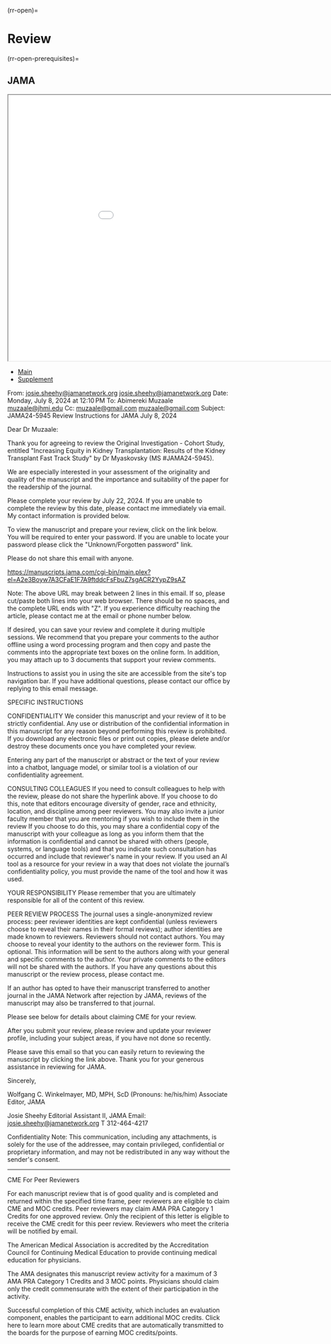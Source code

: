 (rr-open)=
# Review

(rr-open-prerequisites)=
## JAMA

<iframe src="part2/251416_0.pdf" width="200%" height="600px" style="borders:none"></iframe>

- [Main](https://abikesa.github.io/review/_downloads/53423d5f3609149737e3665deca14d8a/251416_0.pdf)
- [Supplement](https://abikesa.github.io/review/_downloads/5945374e247dd1c12abd25f41add93fa/251416_0_supp.pdf)

From: josie.sheehy@jamanetwork.org <josie.sheehy@jamanetwork.org>
Date: Monday, July 8, 2024 at 12:10 PM
To: Abimereki Muzaale <muzaale@jhmi.edu>
Cc: muzaale@gmail.com <muzaale@gmail.com>
Subject: JAMA24-5945 Review Instructions for JAMA
July 8, 2024

Dear Dr Muzaale:

Thank you for agreeing to review the Original Investigation - Cohort Study, entitled "Increasing Equity in Kidney Transplantation: 
Results of the Kidney Transplant Fast Track Study" by Dr Myaskovsky (MS #JAMA24-5945).

We are especially interested in your assessment of the originality and quality of the manuscript and the importance and suitability of the paper for the readership of the journal.

Please complete your review by July 22, 2024. If you are unable to complete the review by this date, please contact me immediately via email. My contact information is provided below. 

To view the manuscript and prepare your review, click on the link below. You will be required to enter your password. If you are unable to locate your password please click the "Unknown/Forgotten password" link.

Please do not share this email with anyone.

https://manuscripts.jama.com/cgi-bin/main.plex?el=A2e3Boyw7A3CFaE1F7A9ftddcFsFbuZ7sgACR2YypZ9sAZ 

Note: The above URL may break between 2 lines in this email. If so, please cut/paste both lines into your web browser. There should be no spaces, and the complete URL ends with "Z". If you experience difficulty reaching the article, please contact me at the email or phone number below. 

If desired, you can save your review and complete it during multiple sessions. We recommend that you prepare your comments to the author offline using a word processing program and then copy and paste the comments into the appropriate text boxes on the online form. In addition, you may attach up to 3 documents that support your review comments. 

Instructions to assist you in using the site are accessible from the site's top navigation bar. If you have additional questions, please contact our office by replying to this email message. 

SPECIFIC INSTRUCTIONS 

CONFIDENTIALITY
We consider this manuscript and your review of it to be strictly confidential. Any use or distribution of the confidential information in this manuscript for any reason beyond performing this review is prohibited. If you download any electronic files or print out copies, please delete and/or destroy these documents once you have completed your review. 

Entering any part of the manuscript or abstract or the text of your review into a chatbot, language model, or similar tool is a violation of our confidentiality agreement.

CONSULTING COLLEAGUES
If you need to consult colleagues to help with the review, please do not share the hyperlink above. If you choose to do this, note that editors encourage diversity of gender, race and ethnicity, location, and discipline among peer reviewers. You may also invite a junior faculty member that you are mentoring if you wish to include them in the review If you choose to do this, you may share a confidential copy of the manuscript with your colleague as long as you inform them that the information is confidential and cannot be shared with others (people, systems, or language tools) and that you indicate such consultation has occurred and include that reviewer's name in your review. If you used an AI tool as a resource for your review in a way that does not violate the journal’s confidentiality policy, you must provide the name of the tool and how it was used.

YOUR RESPONSIBILITY
Please remember that you are ultimately responsible for all of the content of this review.

PEER REVIEW PROCESS
The journal uses a single-anonymized review process: peer reviewer identities are kept confidential (unless reviewers choose to reveal their names in their formal reviews); author identities are made known to reviewers. Reviewers should not contact authors. You may choose to reveal your identity to the authors on the reviewer form. This is optional. This information will be sent to the authors along with your general and specific comments to the author. Your private comments to the editors will not be shared with the authors. If you have any questions about this manuscript or the review process, please contact me.

If an author has opted to have their manuscript transferred to another journal in the JAMA Network after rejection by JAMA, reviews of the manuscript may also be transferred to that journal. 

Please see below for details about claiming CME for your review.

After you submit your review, please review and update your reviewer profile, including your subject areas, if you have not done so recently.

Please save this email so that you can easily return to reviewing the manuscript by clicking the link above. Thank you for your generous assistance in reviewing for JAMA. 

Sincerely,

Wolfgang C. Winkelmayer, MD, MPH, ScD (Pronouns: he/his/him)
Associate Editor, JAMA

Josie Sheehy
Editorial Assistant II, JAMA
Email: josie.sheehy@jamanetwork.org
T 312-464-4217

Confidentiality Note: This communication, including any attachments, is solely for the use of the addressee, may contain privileged, confidential or proprietary information, and may not be redistributed in any way without the sender's consent.
____________________________________________________________________________

CME For Peer Reviewers

For each manuscript review that is of good quality and is completed and returned within the specified time frame, peer reviewers are eligible to claim CME and MOC credits. Peer reviewers may claim AMA PRA Category 1 Credits for one approved review. Only the recipient of this letter is eligible to receive the CME credit for this peer review. Reviewers who meet the criteria will be notified by email.

The American Medical Association is accredited by the Accreditation Council for Continuing Medical Education to provide continuing medical education for physicians.

The AMA designates this manuscript review activity for a maximum of 3 AMA PRA Category 1 Credits and 3 MOC points. Physicians should claim only the credit commensurate with the extent of their participation in the activity.

Successful completion of this CME activity, which includes an evaluation component, enables the participant to earn additional MOC credits. Click here to learn more about CME credits that are automatically transmitted to the boards for the purpose of earning MOC credits/points. 
